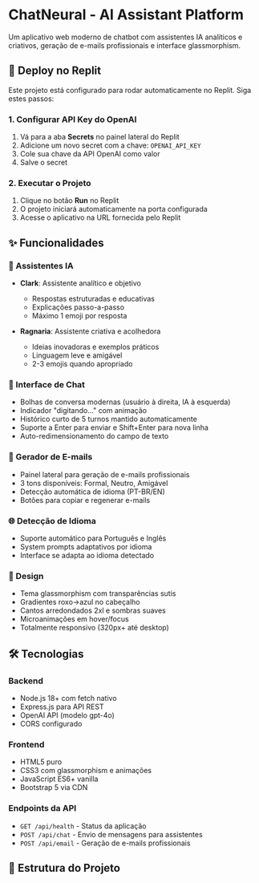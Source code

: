 # ChatNeural - AI Assistant Platform

Um aplicativo web moderno de chatbot com assistentes IA analíticos e criativos, geração de e-mails profissionais e interface glassmorphism.

## 🚀 Deploy no Replit

Este projeto está configurado para rodar automaticamente no Replit. Siga estes passos:

### 1. Configurar API Key do OpenAI

1. Vá para a aba **Secrets** no painel lateral do Replit
2. Adicione um novo secret com a chave: `OPENAI_API_KEY`
3. Cole sua chave da API OpenAI como valor
4. Salve o secret

### 2. Executar o Projeto

1. Clique no botão **Run** no Replit
2. O projeto iniciará automaticamente na porta configurada
3. Acesse o aplicativo na URL fornecida pelo Replit

## ✨ Funcionalidades

### 🤖 Assistentes IA
- **Clark**: Assistente analítico e objetivo
  - Respostas estruturadas e educativas
  - Explicações passo-a-passo
  - Máximo 1 emoji por resposta
  
- **Ragnaria**: Assistente criativa e acolhedora
  - Ideias inovadoras e exemplos práticos
  - Linguagem leve e amigável
  - 2-3 emojis quando apropriado

### 💬 Interface de Chat
- Bolhas de conversa modernas (usuário à direita, IA à esquerda)
- Indicador "digitando..." com animação
- Histórico curto de 5 turnos mantido automaticamente
- Suporte a Enter para enviar e Shift+Enter para nova linha
- Auto-redimensionamento do campo de texto

### 📧 Gerador de E-mails
- Painel lateral para geração de e-mails profissionais
- 3 tons disponíveis: Formal, Neutro, Amigável
- Detecção automática de idioma (PT-BR/EN)
- Botões para copiar e regenerar e-mails

### 🌐 Detecção de Idioma
- Suporte automático para Português e Inglês
- System prompts adaptativos por idioma
- Interface se adapta ao idioma detectado

### 🎨 Design
- Tema glassmorphism com transparências sutis
- Gradientes roxo→azul no cabeçalho
- Cantos arredondados 2xl e sombras suaves
- Microanimações em hover/focus
- Totalmente responsivo (320px+ até desktop)

## 🛠️ Tecnologias

### Backend
- Node.js 18+ com fetch nativo
- Express.js para API REST
- OpenAI API (modelo gpt-4o)
- CORS configurado

### Frontend
- HTML5 puro
- CSS3 com glassmorphism e animações
- JavaScript ES6+ vanilla
- Bootstrap 5 via CDN

### Endpoints da API
- `GET /api/health` - Status da aplicação
- `POST /api/chat` - Envio de mensagens para assistentes
- `POST /api/email` - Geração de e-mails profissionais

## 📁 Estrutura do Projeto

